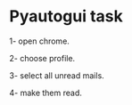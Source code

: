 # Pyautogui task 
1- open chrome.

2- choose profile.

3- select all unread mails.

4- make them read.
